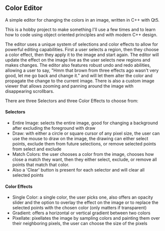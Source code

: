 ## Color Editor
A simple editor for changing the colors in an image, written in C++ with Qt5.

This is a hobby project to make something I'll use a few times and to learn how to code using object oriented principles and with modern C++ design.

The editor uses a unique system of selections and color effects to allow for powerful editing capabilities. First a user selects a region, then they choose a color effect, then they apply it to the image and start again. The editor will update the effect on the image live as the user selects new regions and makes changes. The editor also features robust undo and redo abilities, allowing a user to say, "Hmm that brown from three effects ago wasn't very good, let me go back and change it." and will let them alter the color and propagate the change to the current image. There is also a custom image viewer that allows zooming and panning around the image with disappearing scrollbars.

There are three Selectors and three Color Effects to choose from:
#### Selectors
- Entire Image: selects the entire image, good for changing a background after excluding the foreground with draw
- Draw: with either a circle or square cursor of any pixel size, the user can use the mouse to draw on the image, the drawing can either select points, exclude them from future selections, or remove selected points from select and exclude
- Match Colors: the user chooses a color from the image, chooses how close a match they want, then they either select, exclude, or remove all points that match that color.
- Also a 'Clear' button is present for each selector and will clear all selected points
#### Color Effects
- Single Color: a single color, the user picks one, also offers an opacity slider and the option to overlay the effect on the image or to replace the selected points with the chosen color (only matters if transparent)
- Gradient: offers a horizontal or vertical gradient between two colors
- Pixellate: pixellates the image by sampling colors and painting them over their neighboring pixels, the user can choose the size of the pixels
